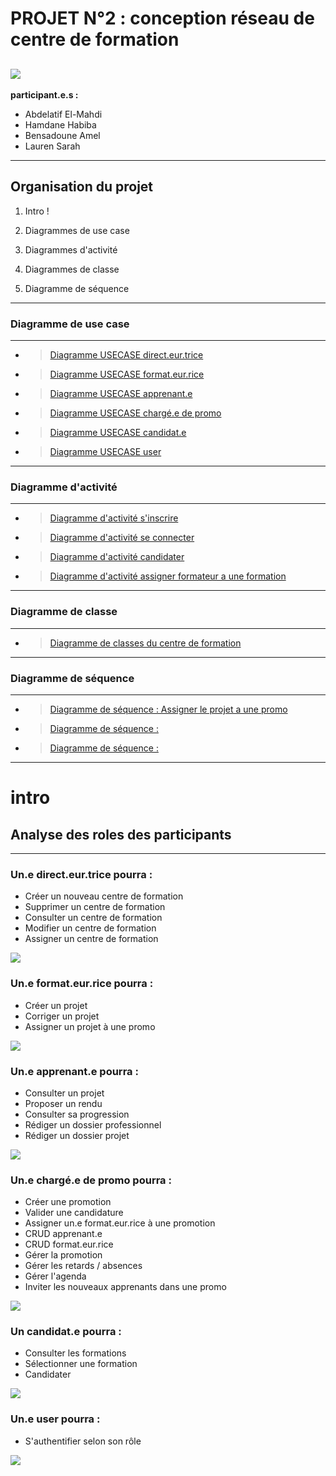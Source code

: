 

# **PROJET N°2 : conception réseau de centre de formation**

![](/Class/ClassDiagram.jpg)
---

**participant.e.s :**

*  Abdelatif El-Mahdi
*  Hamdane Habiba
*  Bensadoune Amel 
*  Lauren Sarah 

---
## Organisation du projet
 
1. Intro !

2. Diagrammes de use case

3. Diagrammes d'activité

4. Diagrammes de classe

5. Diagramme de séquence


---
### Diagramme de use case 
---
- > [Diagramme USECASE direct.eur.trice](/UseCases/2.jpg)
- > [Diagramme USECASE format.eur.rice](/UseCases/3.jpg)
- > [Diagramme USECASE apprenant.e](/UseCases/4.jpg)
- > [Diagramme USECASE chargé.e de promo](/UseCases/5.jpg)
- > [Diagramme USECASE candidat.e](/UseCases/6.jpg)
- > [Diagramme USECASE user](/UseCases/1.jpg)
---
### Diagramme d'activité
---
- > [Diagramme d'activité s'inscrire](/Activity/ActivityActivityActivity1.jpg)
- > [Diagramme d'activité se connecter](/Activity/ActivityActivity2.jpg)
- > [Diagramme d'activité candidater](/Activity/Activity3.jpg)
- > [Diagramme d'activité assigner formateur a une formation](/Activity/Activity4.jpg)

---

### Diagramme de classe
---
- > [Diagramme de classes du centre de formation](/Class/ClassDiagram.jpg)

---


### Diagramme de séquence
---
- > [Diagramme de séquence : Assigner le projet a une promo](/)
- > [Diagramme de séquence : ](/)
- > [Diagramme de séquence :](/)

        
---

# intro 
## Analyse des roles des participants
---



### Un.e direct.eur.trice pourra : 

- Créer un nouveau centre de formation
- Supprimer un centre de formation
- Consulter un centre de formation
- Modifier un centre de formation
- Assigner un centre de formation

![](/UseCases/2.jpg)

### Un.e format.eur.rice pourra : 
- Créer un projet
- Corriger un projet
- Assigner un projet à une promo

![](/UseCases/3.jpg)

### Un.e apprenant.e pourra : 
- Consulter un projet
- Proposer un rendu
- Consulter sa progression 
- Rédiger un dossier professionnel
- Rédiger un dossier projet 

![](/UseCases/4.jpg)

### Un.e chargé.e de promo pourra : 
- Créer une promotion
- Valider une candidature
- Assigner un.e format.eur.rice à une promotion
- CRUD apprenant.e
- CRUD format.eur.rice
- Gérer la promotion
- Gérer les retards / absences
- Gérer l'agenda
- Inviter les nouveaux apprenants dans une promo
    
![](/UseCases/5.jpg)

### Un candidat.e pourra : 
- Consulter les formations
- Sélectionner une formation 
- Candidater

![](/UseCases/6.jpg)

### Un.e user pourra : 

- S'authentifier selon son rôle

![](/UseCases/1.jpg)



